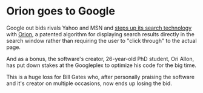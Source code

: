 Orion goes to Google
=========================================

Google out bids rivals Yahoo and MSN and [steps up its search technology](http://news.ft.com/cms/s/f62dea50-c8dd-11da-b642-0000779e2340.html) with [Orion](http://www.sciencedaily.com/releases/2005/09/050909220825.htm), a patented algorithm for displaying search results directly in the search window rather than requiring the user to "click through" to the actual page.

And as a bonus, the software's creator, 26-year-old PhD student, Ori Allon, has put down stakes at the Googleplex to optimize his code for the big time.

This is a huge loss for Bill Gates who, after personally praising the software and it's creator on multiple occasions, now ends up losing the bid.
